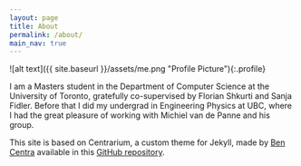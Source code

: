 ```yaml
---
layout: page
title: About
permalink: /about/
main_nav: true
---
```


![alt text]({{ site.baseurl }}/assets/me.png "Profile Picture"){:.profile}

I am a Masters student in the Department of Computer Science at the University of Toronto, gratefully co-supervised by Florian Shkurti and Sanja Fidler.
Before that I did my undergrad in Engineering Physics at UBC, where I had the great pleasure of working with Michiel van de Panne and his group.


This site is based on Centrarium, a custom theme for Jekyll, made by [Ben Centra][bencentra] available in this [GitHub repository](https://github.com/bencentra/centrarium).

[bencentra]: http://bencentra.com
